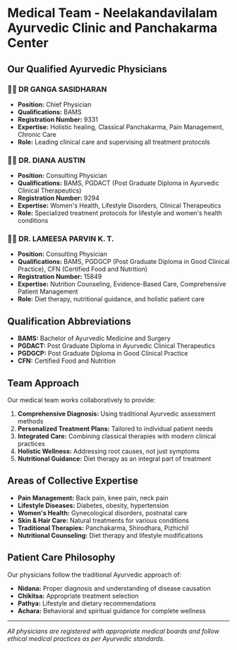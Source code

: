 # Medical Team - Neelakandavilalam Ayurvedic Clinic and Panchakarma Center

## Our Qualified Ayurvedic Physicians

### 👨‍⚕️ **DR GANGA SASIDHARAN**
- **Position:** Chief Physician
- **Qualifications:** BAMS
- **Registration Number:** 9331
- **Expertise:** Holistic healing, Classical Panchakarma, Pain Management, Chronic Care
- **Role:** Leading clinical care and supervising all treatment protocols

### 👩‍⚕️ **DR. DIANA AUSTIN**
- **Position:** Consulting Physician
- **Qualifications:** BAMS, PGDACT (Post Graduate Diploma in Ayurvedic Clinical Therapeutics)
- **Registration Number:** 9294
- **Expertise:** Women's Health, Lifestyle Disorders, Clinical Therapeutics
- **Role:** Specialized treatment protocols for lifestyle and women's health conditions

### 👩‍⚕️ **DR. LAMEESA PARVIN K. T.**
- **Position:** Consulting Physician
- **Qualifications:** BAMS, PGDGCP (Post Graduate Diploma in Good Clinical Practice), CFN (Certified Food and Nutrition)
- **Registration Number:** 15849
- **Expertise:** Nutrition Counseling, Evidence-Based Care, Comprehensive Patient Management
- **Role:** Diet therapy, nutritional guidance, and holistic patient care

## Qualification Abbreviations

- **BAMS:** Bachelor of Ayurvedic Medicine and Surgery
- **PGDACT:** Post Graduate Diploma in Ayurvedic Clinical Therapeutics
- **PGDGCP:** Post Graduate Diploma in Good Clinical Practice
- **CFN:** Certified Food and Nutrition

## Team Approach

Our medical team works collaboratively to provide:

1. **Comprehensive Diagnosis:** Using traditional Ayurvedic assessment methods
2. **Personalized Treatment Plans:** Tailored to individual patient needs
3. **Integrated Care:** Combining classical therapies with modern clinical practices
4. **Holistic Wellness:** Addressing root causes, not just symptoms
5. **Nutritional Guidance:** Diet therapy as an integral part of treatment

## Areas of Collective Expertise

- **Pain Management:** Back pain, knee pain, neck pain
- **Lifestyle Diseases:** Diabetes, obesity, hypertension
- **Women's Health:** Gynecological disorders, postnatal care
- **Skin & Hair Care:** Natural treatments for various conditions
- **Traditional Therapies:** Panchakarma, Shirodhara, Pizhichil
- **Nutritional Counseling:** Diet therapy and lifestyle modifications

## Patient Care Philosophy

Our physicians follow the traditional Ayurvedic approach of:
- **Nidana:** Proper diagnosis and understanding of disease causation
- **Chikitsa:** Appropriate treatment selection
- **Pathya:** Lifestyle and dietary recommendations
- **Achara:** Behavioral and spiritual guidance for complete wellness

---

*All physicians are registered with appropriate medical boards and follow ethical medical practices as per Ayurvedic standards.*